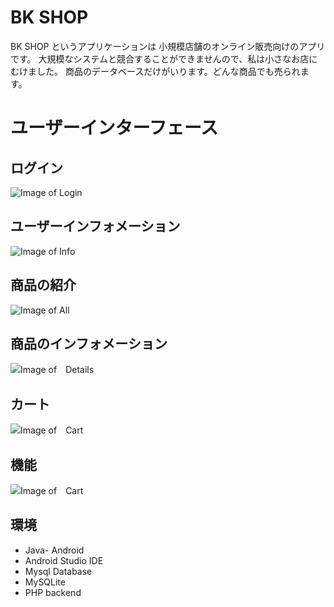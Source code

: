 # BK SHOP 
BK SHOP というアプリケーションは 小規模店舗のオンライン販売向けのアプリです。
大規模なシステムと競合することができませんので、私は小さなお店にむけました。
商品のデータベースだけがいります。どんな商品でも売られます。
# ユーザーインターフェース

## ログイン
![Image of Login](http://sv1.upsieutoc.com/2017/02/19/12366784_1067955089959062_1206930938_n.jpg)
## ユーザーインフォメーション
  ![Image of Info](http://sv1.upsieutoc.com/2017/02/19/12366537_1067955083292396_748354715_n.jpg)
## 商品の紹介
  ![Image of All]( http://sv1.upsieutoc.com/2017/02/19/12386759_1067955169959054_101151181_n.jpg)
 ## 商品のインフォメーション
   ![Image of　Details](http://sv1.upsieutoc.com/2017/02/19/12395335_1067955143292390_1235688185_n.jpg)
## カート
   ![Image of　Cart](http://sv1.upsieutoc.com/2017/02/19/12399212_1067955126625725_247943013_n.jpg)
## 機能
![Image of　Cart](http://sv1.upsieutoc.com/2017/02/19/12366629_1067955103292394_1171949949_n.jpg)

    

## 環境
* Java- Android
* Android Studio  IDE
* Mysql Database 
* MySQLite
* PHP backend

